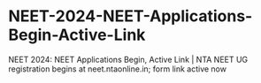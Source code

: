 # NEET-2024-NEET-Applications-Begin-Active-Link
NEET 2024: NEET Applications Begin, Active Link | NTA NEET UG registration begins at neet.ntaonline.in; form link active now
